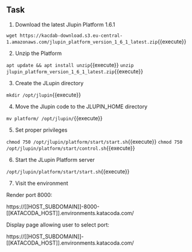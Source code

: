 ## Task

1. Download the latest Jlupin Platform 1.6.1

`wget https://kacdab-download.s3.eu-central-1.amazonaws.com/jlupin_platform_version_1_6_1_latest.zip`{{execute}}

2. Unzip the Platform

`apt update && apt install unzip`{{execute}}
`unzip jlupin_platform_version_1_6_1_latest.zip`{{execute}}

3. Create the JLupin directory

`mkdir /opt/jlupin`{{execute}}

4. Move the Jlupin code to the JLUPIN_HOME directory

`mv platform/ /opt/jlupin/`{{execute}}

5. Set proper privileges

`chmod 750 /opt/jlupin/platform/start/start.sh`{{execute}}
`chmod 750 /opt/jlupin/platform/start/control.sh`{{execute}}

6. Start the JLupin Platform server

`/opt/jlupin/platform/start/start.sh`{{execute}}

7. Visit the environment

Render port 8000:

https://[[HOST_SUBDOMAIN]]-8000-[[KATACODA_HOST]].environments.katacoda.com/

Display page allowing user to select port:

https://[[HOST_SUBDOMAIN]]-[[KATACODA_HOST]].environments.katacoda.com/
